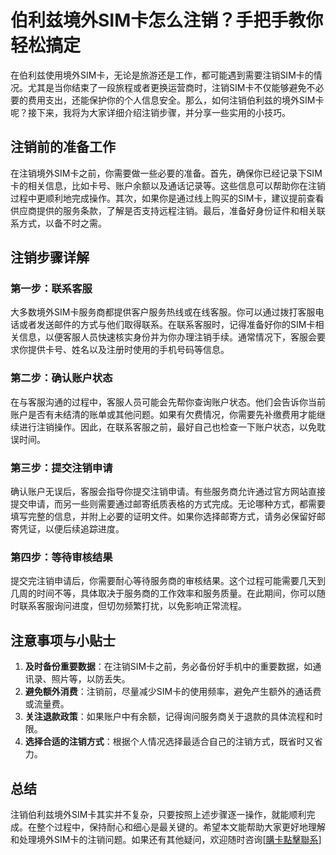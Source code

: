 # 伯利兹境外SIM卡怎么注销？手把手教你轻松搞定

在伯利兹使用境外SIM卡，无论是旅游还是工作，都可能遇到需要注销SIM卡的情况。尤其是当你结束了一段旅程或者更换运营商时，注销SIM卡不仅能够避免不必要的费用支出，还能保护你的个人信息安全。那么，如何注销伯利兹的境外SIM卡呢？接下来，我将为大家详细介绍注销步骤，并分享一些实用的小技巧。

## 注销前的准备工作

在注销境外SIM卡之前，你需要做一些必要的准备。首先，确保你已经记录下SIM卡的相关信息，比如卡号、账户余额以及通话记录等。这些信息可以帮助你在注销过程中更顺利地完成操作。其次，如果你是通过线上购买的SIM卡，建议提前查看供应商提供的服务条款，了解是否支持远程注销。最后，准备好身份证件和相关联系方式，以备不时之需。

## 注销步骤详解

### 第一步：联系客服

大多数境外SIM卡服务商都提供客户服务热线或在线客服。你可以通过拨打客服电话或者发送邮件的方式与他们取得联系。在联系客服时，记得准备好你的SIM卡相关信息，以便客服人员快速核实身份并为你办理注销手续。通常情况下，客服会要求你提供卡号、姓名以及注册时使用的手机号码等信息。

### 第二步：确认账户状态

在与客服沟通的过程中，客服人员可能会先帮你查询账户状态。他们会告诉你当前账户是否有未结清的账单或其他问题。如果有欠费情况，你需要先补缴费用才能继续进行注销操作。因此，在联系客服之前，最好自己也检查一下账户状态，以免耽误时间。

### 第三步：提交注销申请

确认账户无误后，客服会指导你提交注销申请。有些服务商允许通过官方网站直接提交申请，而另一些则需要通过邮寄纸质表格的方式完成。无论哪种方式，都需要填写完整的信息，并附上必要的证明文件。如果你选择邮寄方式，请务必保留好邮寄凭证，以便后续追踪进度。

### 第四步：等待审核结果

提交完注销申请后，你需要耐心等待服务商的审核结果。这个过程可能需要几天到几周的时间不等，具体取决于服务商的工作效率和服务质量。在此期间，你可以随时联系客服询问进度，但切勿频繁打扰，以免影响正常流程。

## 注意事项与小贴士

1. **及时备份重要数据**：在注销SIM卡之前，务必备份好手机中的重要数据，如通讯录、照片等，以防丢失。
2. **避免额外消费**：注销前，尽量减少SIM卡的使用频率，避免产生额外的通话费或流量费。
3. **关注退款政策**：如果账户中有余额，记得询问服务商关于退款的具体流程和时限。
4. **选择合适的注销方式**：根据个人情况选择最适合自己的注销方式，既省时又省力。

## 总结

注销伯利兹境外SIM卡其实并不复杂，只要按照上述步骤逐一操作，就能顺利完成。在整个过程中，保持耐心和细心是最关键的。希望本文能帮助大家更好地理解和处理境外SIM卡的注销问题。如果还有其他疑问，欢迎随时咨询[[購卡點擊聯系](https://t.me/s/esim1088)]